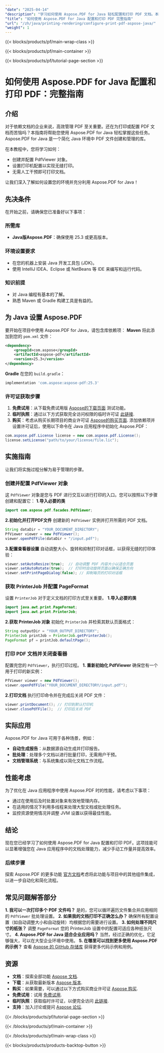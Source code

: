 ```yaml
---
"date": "2025-04-14"
"description": "学习如何使用 Aspose.PDF for Java 轻松配置和打印 PDF 文档。本指南涵盖了环境设置、创建 PdfViewer 对象以及无需手动干预的打印操作。"
"title": "如何使用 Aspose.PDF for Java 配置和打印 PDF 完整指南"
"url": "/zh/java/printing-rendering/configure-print-pdf-aspose-java/"
"weight": 1
---
```


{{< blocks/products/pf/main-wrap-class >}}

{{< blocks/products/pf/main-container >}}

{{< blocks/products/pf/tutorial-page-section >}}
# 如何使用 Aspose.PDF for Java 配置和打印 PDF：完整指南
## 介绍
对于依赖文档的企业来说，高效管理 PDF 至关重要。还在为打印或配置 PDF 文档而苦恼吗？本指南将帮助您使用 Aspose.PDF for Java 轻松掌握这些任务。Aspose.PDF for Java 是一个简化 Java 环境中 PDF 文件创建和管理的库。

在本教程中，您将学习如何：
- 创建并配置 PdfViewer 对象。
- 设置打印机配置以实现无缝打印。
- 无需人工干预即可打印文档。

让我们深入了解如何设置您的环境并充分利用 Aspose.PDF for Java！
## 先决条件
在开始之前，请确保您已准备好以下事项：
### 所需库
- **Java版Aspose.PDF**：确保使用 25.3 或更高版本。
### 环境设置要求
- 在您的机器上安装 Java 开发工具包 (JDK)。
- 使用 IntelliJ IDEA、Eclipse 或 NetBeans 等 IDE 来编写和运行代码。
### 知识前提
- 对 Java 编程有基本的了解。
- 熟悉 Maven 或 Gradle 构建工具是有益的。
## 为 Java 设置 Aspose.PDF
要开始在项目中使用 Aspose.PDF for Java，请包含库依赖项：
**Maven**
将此添加到您的 `pom.xml` 文件：
```xml
<dependency>
    <groupId>com.aspose</groupId>
    <artifactId>aspose-pdf</artifactId>
    <version>25.3</version>
</dependency>
```
**Gradle**
在您的 `build.gradle`：
```gradle
implementation 'com.aspose:aspose-pdf:25.3'
```
### 许可证获取步骤
1. **免费试用**：从下载免费试用版 [Aspose的下载页面](https://releases.aspose.com/pdf/java/) 测试功能。
2. **临时执照**：通过以下方式获取完全访问权限的临时许可证 [此链接](https://purchase。aspose.com/temporary-license/).
3. **购买**：考虑从购买长期项目的商业许可证 [Aspose的购买页面](https://purchase。aspose.com/buy).
添加依赖项并设置许可证后，使用以下命令在 Java 应用程序中初始化 Aspose.PDF：
```java
com.aspose.pdf.License license = new com.aspose.pdf.License();
license.setLicense("path/to/your/license/file.lic");
```
## 实施指南
让我们将实施过程分解为易于管理的步骤。
### 创建并配置 PdfViewer 对象
这 `PdfViewer` 对象是您与 PDF 进行交互以进行打印的入口。您可以按照以下步骤创建和配置它：
**1.导入必要的类**
```java
import com.aspose.pdf.facades.PdfViewer;
```
**2.初始化并打开PDF文件**
创建新的 `PdfViewer` 实例并打开所需的 PDF 文档。
```java
String dataDir = "YOUR_DOCUMENT_DIRECTORY";
PfViewer viewer = new PdfViewer();
viewer.openPdfFile(dataDir + "/input.pdf");
```
**3.配置查看器设置**
自动调整大小、旋转和抑制打印对话框，以获得无缝的打印体验：
```java
viewer.setAutoResize(true);  // 自动调整 PDF 内容大小以适合页面
viewer.setAutoRotate(true);  // 打印时自动旋转页面以确保正确方向
viewer.setPrintPageDialog(false); // 抑制每页的打印对话框
```
### 获取 PrinterJob 并配置 PageFormat
设置 `PrinterJob` 对于定义文档的打印方式至关重要。
**1.导入必要的类**
```java
import java.awt.print.PageFormat;
import java.awt.print.PrinterJob;
```
**2.获取 PrinterJob 对象**
初始化 `PrinterJob` 并检索其默认页面格式：
```java
String outputDir = "YOUR_OUTPUT_DIRECTORY";
PrinterJob printJob = PrinterJob.getPrinterJob();
PageFormat pf = printJob.defaultPage();
```
### 打印 PDF 文档并关闭查看器
配置完您的 `PdfViewer`，执行打印过程。
**1. 重新初始化 PdfViewer**
确保您有一个用于打印的新实例：
```java
PfViewer viewer = new PdfViewer();
viewer.openPdfFile("YOUR_DOCUMENT_DIRECTORY/input.pdf");
```
**2.打印文档**
执行打印命令并在完成后关闭 PDF 文件：
```java
viewer.printDocument(); // 打印到默认打印机
viewer.closePdfFile();  // 打印后关闭 PDF
```
## 实际应用
Aspose.PDF for Java 可用于各种场景，例如：
- **自动生成报告**：从数据源自动生成并打印报告。
- **批处理**：处理多个文档以进行批量打印，无需用户干预。
- **文档管理系统**：与系统集成以简化文档工作流程。
## 性能考虑
为了优化在 Java 应用程序中使用 Aspose.PDF 时的性能，请考虑以下事项：
- 通过在使用后及时处置对象来有效地管理内存。
- 在适用的情况下利用多线程来处理大型文档或批处理任务。
- 监控资源使用情况并调整 JVM 设置以获得最佳性能。
## 结论
现在您已经学习了如何使用 Aspose.PDF for Java 配置和打印 PDF。这项技能可以显著增强您在 Java 应用程序中的文档处理能力，减少手动工作量并提高效率。
### 后续步骤
探索 Aspose.PDF 的更多功能 [官方文档](https://reference.aspose.com/pdf/java/)考虑将此功能与项目中的其他组件集成，以进一步自动化和简化流程。
## 常见问题解答部分
**1. 我可以一次打印多个 PDF 文件吗？**
是的，您可以循环遍历文件集合并应用相同的 `PdfViewer` 批处理设置。
**2. 如果我的文档打印不正确怎么办？**
确保所有配置设置（如自动调整大小和自动旋转）均根据您的需要进行设置。
**3. 如何处理不同尺寸的纸张？**
调整 `PageFormat` 您的 PrinterJob 设置中的配置可适应各种纸张尺寸。
**4. Aspose.PDF for Java 适合企业应用吗？**
当然，经过正确的优化，它足够强大，可以在大型企业环境中使用。
**5. 在哪里可以找到更多使用 Aspose.PDF 的示例？**
查看 [Aspose 的 GitHub 存储库](https://github.com/aspose-pdf/Java) 获得更多代码示例和用例。
## 资源
- **文档**：探索全部功能 [Aspose 文档](https://reference。aspose.com/pdf/java/).
- **下载**：从获取最新版本 [Aspose 版本](https://releases。aspose.com/pdf/java/).
- **购买**：如果需要，可以通过以下方式购买商业许可证 [Aspose 购买](https://purchase。aspose.com/buy).
- **免费试用**：试用 [免费试用](https://releases。aspose.com/pdf/java/).
- **临时执照**：获取临时许可证，以便完全访问 [此链接](https://purchase。aspose.com/temporary-license/).
- **支持**：加入讨论或提问 [Aspose 论坛](https://forum。aspose.com/c/pdf/10).

{{< /blocks/products/pf/tutorial-page-section >}}

{{< /blocks/products/pf/main-container >}}

{{< /blocks/products/pf/main-wrap-class >}}

{{< blocks/products/products-backtop-button >}}